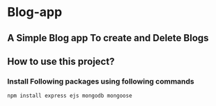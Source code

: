 # Blog-app

## A Simple Blog app To create and Delete Blogs

## How to use this project?
### Install Following packages using following commands

```
npm install express ejs mongodb mongoose 
```
